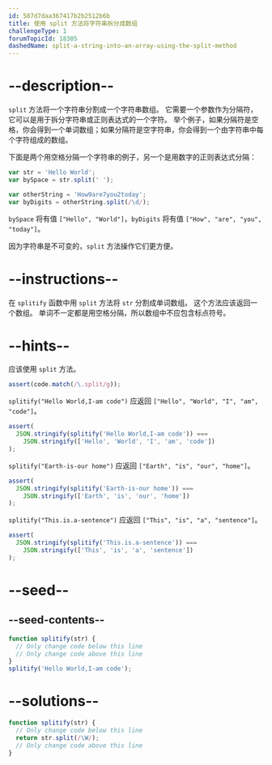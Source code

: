 ```yaml
---
id: 587d7daa367417b2b2512b6b
title: 使用 split 方法将字符串拆分成数组
challengeType: 1
forumTopicId: 18305
dashedName: split-a-string-into-an-array-using-the-split-method
---
```


# --description--

`split` 方法将一个字符串分割成一个字符串数组。 它需要一个参数作为分隔符，它可以是用于拆分字符串或正则表达式的一个字符。 举个例子，如果分隔符是空格，你会得到一个单词数组；如果分隔符是空字符串，你会得到一个由字符串中每个字符组成的数组。

下面是两个用空格分隔一个字符串的例子，另一个是用数字的正则表达式分隔：

```js
var str = 'Hello World';
var bySpace = str.split(' ');

var otherString = 'How9are7you2today';
var byDigits = otherString.split(/\d/);
```

`bySpace` 将有值 `["Hello", "World"]`，`byDigits` 将有值 `["How", "are", "you", "today"]`。

因为字符串是不可变的，`split` 方法操作它们更方便。

# --instructions--

在 `splitify` 函数中用 `split` 方法将 `str` 分割成单词数组。 这个方法应该返回一个数组。 单词不一定都是用空格分隔，所以数组中不应包含标点符号。

# --hints--

应该使用 `split` 方法。

```js
assert(code.match(/\.split/g));
```

`splitify("Hello World,I-am code")` 应返回 `["Hello", "World", "I", "am", "code"]`。

```js
assert(
  JSON.stringify(splitify('Hello World,I-am code')) ===
    JSON.stringify(['Hello', 'World', 'I', 'am', 'code'])
);
```

`splitify("Earth-is-our home")` 应返回 `["Earth", "is", "our", "home"]`。

```js
assert(
  JSON.stringify(splitify('Earth-is-our home')) ===
    JSON.stringify(['Earth', 'is', 'our', 'home'])
);
```

`splitify("This.is.a-sentence")` 应返回 `["This", "is", "a", "sentence"]`。

```js
assert(
  JSON.stringify(splitify('This.is.a-sentence')) ===
    JSON.stringify(['This', 'is', 'a', 'sentence'])
);
```

# --seed--

## --seed-contents--

```js
function splitify(str) {
  // Only change code below this line
  // Only change code above this line
}
splitify('Hello World,I-am code');
```

# --solutions--

```js
function splitify(str) {
  // Only change code below this line
  return str.split(/\W/);
  // Only change code above this line
}
```
